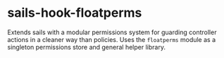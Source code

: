 # sails-hook-floatperms
Extends sails with a modular permissions system for guarding controller actions in a cleaner way than policies. Uses the `floatperms` module as a singleton permissions store and general helper library.
